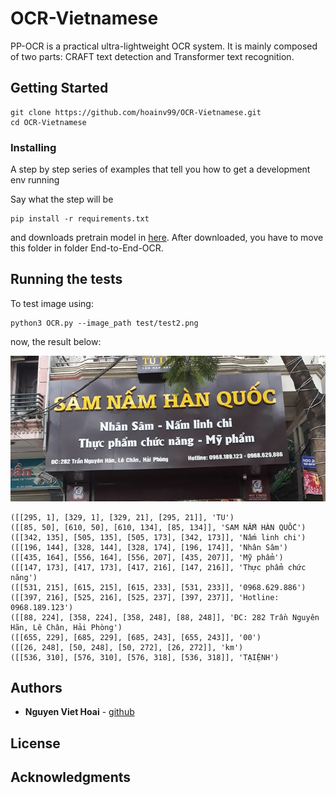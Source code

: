 # OCR-Vietnamese

PP-OCR is a practical ultra-lightweight OCR system. It is mainly composed of two parts: CRAFT text detection and Transformer text recognition.

## Getting Started

```
git clone https://github.com/hoainv99/OCR-Vietnamese.git
cd OCR-Vietnamese
```


### Installing

A step by step series of examples that tell you how to get a development env running

Say what the step will be

```
pip install -r requirements.txt
```
and downloads pretrain model in [here](https://drive.google.com/drive/folders/1BUQRCzSF03eIu97dYJhrtTx2H3hG73uo?usp=sharing).
After downloaded, you have to move this folder in folder End-to-End-OCR.


## Running the tests

To test image using:

```
python3 OCR.py --image_path test/test2.png

```
now, the result below:

![](test/test2.png)
```
([[295, 1], [329, 1], [329, 21], [295, 21]], 'TU')
([[85, 50], [610, 50], [610, 134], [85, 134]], 'SAM NẤM HÀN QUỐC')
([[342, 135], [505, 135], [505, 173], [342, 173]], 'Nấm linh chi')
([[196, 144], [328, 144], [328, 174], [196, 174]], 'Nhân Sâm')
([[435, 164], [556, 164], [556, 207], [435, 207]], 'Mỹ phẩm')
([[147, 173], [417, 173], [417, 216], [147, 216]], 'Thực phẩm chức năng')
([[531, 215], [615, 215], [615, 233], [531, 233]], '0968.629.886')
([[397, 216], [525, 216], [525, 237], [397, 237]], 'Hotline: 0968.189.123')
([[88, 224], [358, 224], [358, 248], [88, 248]], 'ĐC: 282 Trần Nguyên Hãn, Lê Chân, Hải Phòng')
([[655, 229], [685, 229], [685, 243], [655, 243]], '00')
([[26, 248], [50, 248], [50, 272], [26, 272]], 'km')
([[536, 310], [576, 310], [576, 318], [536, 318]], 'TẠIỆNH')
```
## Authors

* **Nguyen Viet Hoai** - [github](https://github.com/hoainv99)


## License

## Acknowledgments

